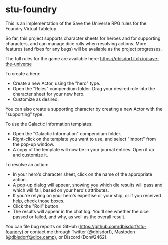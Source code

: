 # stu-foundry
This is an implementation of the Save the Universe RPG rules for the Foundry Virtual Tabletop.

So far, this project supports character sheets for heroes and for supporting characters, and can manage dice rolls when resolving actions. More features (and fixes for any bugs) will be available as the project progresses.

The full rules for the game are available here: https://dbisdorf.itch.io/save-the-universe

To create a hero:
- Create a new Actor, using the "hero" type.
- Open the "Roles" compendium folder. Drag your desired role into the character sheet for your new hero.
- Customize as desired.

You can also create a supporting character by creating a new Actor with the "supporting" type.

To use the Galactic Information templates:
- Open the "Galactic Information" compendium folder.
- Right-click on the template you want to use, and select "Import" from the pop-up window.
- A copy of the template will now be in your journal entries. Open it up and customize it.

To resolve an action:
- In your hero's character sheet, click on the name of the appropriate action.
- A pop-up dialog will appear, showing you which die results will pass and which will fail, based on your hero's attributes.
- If you're relying on your hero's expertise or your ship, or if you received help, check those boxes.
- Click the "Roll" button.
- The results will appear in the chat log. You'll see whether the dice passed or failed, and why, as well as the overall result.

You can file bug reports on GitHub (https://github.com/dbisdorf/stu-foundry) or contact me through Twitter (@dbisdorf), Mastodon (@dbisdorf@dice.camp), or Discord (Don#2462).
